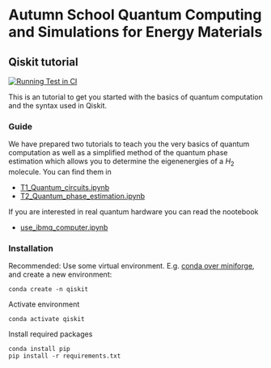# Autumn School Quantum Computing and Simulations for Energy Materials
## Qiskit tutorial

[![Running Test in CI](https://github.com/FZJ-PGI-12/qc-programming-tutorial/actions/workflows/pytest.yml/badge.svg)](https://github.com/FZJ-PGI-12/qc-programming-tutorial/actions/workflows/pytest.yml)


This is an tutorial to get you started with the basics of quantum computation and the syntax used in Qiskit.

### Guide

We have prepared two tutorials to teach you the very basics of quantum computation as well as a simplified method of the quantum phase estimation which allows you to determine the eigenenergies of a $H_2$ molecule. You can find them in

- [T1_Quantum_circuits.ipynb](https://jugit.fz-juelich.de/teaching/ws_qfe/-/blob/main/T1_Quantum_circuits.ipynb)
- [T2_Quantum_phase_estimation.ipynb](https://jugit.fz-juelich.de/teaching/ws_qfe/-/blob/main/T2_Quantum_phase_estimation.ipynb)

If you are interested in real quantum hardware you can read the nootebook

- [use_ibmq_computer.ipynb](https://jugit.fz-juelich.de/teaching/ws_qfe/-/blob/main/use_ibmq_computer.ipynb)

### Installation

Recommended: Use some virtual environment. E.g. [conda over miniforge](https://github.com/conda-forge/miniforge), and create a new environment:

    conda create -n qiskit

Activate environment

    conda activate qiskit

Install required packages

    conda install pip
    pip install -r requirements.txt
